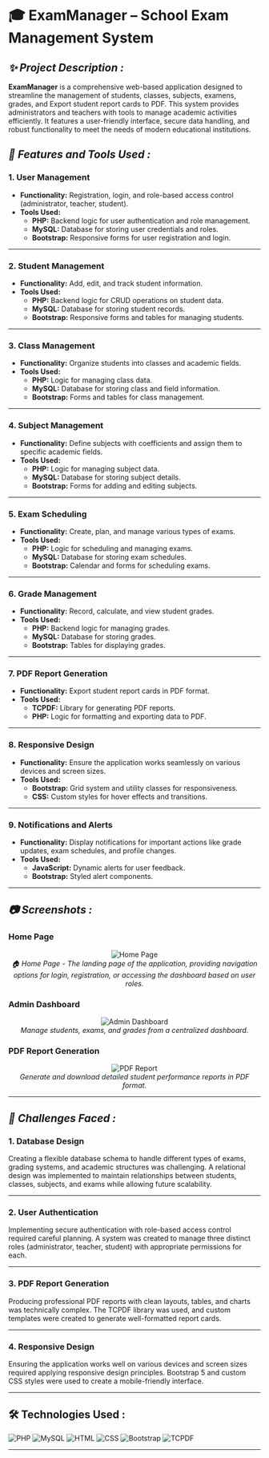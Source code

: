 # 🎓 **ExamManager – School Exam Management System**

## ***✨ Project Description :***

**ExamManager** is a comprehensive web-based application designed to streamline the management of students, classes, subjects, examens, grades, and Export student report cards to PDF. This system provides administrators and teachers with tools to manage academic activities efficiently. It features a user-friendly interface, secure data handling, and robust functionality to meet the needs of modern educational institutions.

## ***🔧 Features and Tools Used :***

### **1. User Management**

- **Functionality:** Registration, login, and role-based access control (administrator, teacher, student).
- **Tools Used:**
  - **PHP:** Backend logic for user authentication and role management.
  - **MySQL:** Database for storing user credentials and roles.
  - **Bootstrap:** Responsive forms for user registration and login.

---

### **2. Student Management**

- **Functionality:** Add, edit, and track student information.
- **Tools Used:**
  - **PHP:** Backend logic for CRUD operations on student data.
  - **MySQL:** Database for storing student records.
  - **Bootstrap:** Responsive forms and tables for managing students.

---

### **3. Class Management**

- **Functionality:** Organize students into classes and academic fields.
- **Tools Used:**
  - **PHP:** Logic for managing class data.
  - **MySQL:** Database for storing class and field information.
  - **Bootstrap:** Forms and tables for class management.

---

### **4. Subject Management**

- **Functionality:** Define subjects with coefficients and assign them to specific academic fields.
- **Tools Used:**
  - **PHP:** Logic for managing subject data.
  - **MySQL:** Database for storing subject details.
  - **Bootstrap:** Forms for adding and editing subjects.

---

### **5. Exam Scheduling**

- **Functionality:** Create, plan, and manage various types of exams.
- **Tools Used:**
  - **PHP:** Logic for scheduling and managing exams.
  - **MySQL:** Database for storing exam schedules.
  - **Bootstrap:** Calendar and forms for scheduling exams.

---

### **6. Grade Management**

- **Functionality:** Record, calculate, and view student grades.
- **Tools Used:**
  - **PHP:** Backend logic for managing grades.
  - **MySQL:** Database for storing grades.
  - **Bootstrap:** Tables for displaying grades.

---

### **7. PDF Report Generation**

- **Functionality:** Export student report cards in PDF format.
- **Tools Used:**
  - **TCPDF:** Library for generating PDF reports.
  - **PHP:** Logic for formatting and exporting data to PDF.

---

### **8. Responsive Design**

- **Functionality:** Ensure the application works seamlessly on various devices and screen sizes.
- **Tools Used:**
  - **Bootstrap:** Grid system and utility classes for responsiveness.
  - **CSS:** Custom styles for hover effects and transitions.

---

### **9. Notifications and Alerts**

- **Functionality:** Display notifications for important actions like grade updates, exam schedules, and profile changes.
- **Tools Used:**
  - **JavaScript:** Dynamic alerts for user feedback.
  - **Bootstrap:** Styled alert components.

---

## ***📷 Screenshots :***

### Home Page
<p align="center">
  <img src="https://via.placeholder.com/800x400" alt="Home Page"/>
  <br>
  <em>🏠 Home Page - The landing page of the application, providing navigation options for login, registration, or accessing the dashboard based on user roles.</em>
</p>

### Admin Dashboard
<p align="center">
  <img src="https://via.placeholder.com/800x400" alt="Admin Dashboard"/>
  <br>
  <em>Manage students, exams, and grades from a centralized dashboard.</em>
</p>

### PDF Report Generation
<p align="center">
  <img src="https://via.placeholder.com/800x400" alt="PDF Report"/>
  <br>
  <em>Generate and download detailed student performance reports in PDF format.</em>
</p>

---

## ***🚧 Challenges Faced :***

### **1. Database Design**
Creating a flexible database schema to handle different types of exams, grading systems, and academic structures was challenging. A relational design was implemented to maintain relationships between students, classes, subjects, and exams while allowing future scalability.

---

### **2. User Authentication**
Implementing secure authentication with role-based access control required careful planning. A system was created to manage three distinct roles (administrator, teacher, student) with appropriate permissions for each.

---

### **3. PDF Report Generation**
Producing professional PDF reports with clean layouts, tables, and charts was technically complex. The TCPDF library was used, and custom templates were created to generate well-formatted report cards.

---

### **4. Responsive Design**
Ensuring the application works well on various devices and screen sizes required applying responsive design principles. Bootstrap 5 and custom CSS styles were used to create a mobile-friendly interface.

---

## **🛠️ Technologies Used :**

![PHP](https://img.shields.io/badge/PHP-8.1-blue?logo=php&logoColor=white) 
![MySQL](https://img.shields.io/badge/MySQL-8.0-gold?logo=mysql&logoColor=white) 
![HTML](https://img.shields.io/badge/HTML-5-orange?logo=html5&logoColor=white) 
![CSS](https://img.shields.io/badge/CSS-3-blue?logo=css3&logoColor=white) 
![Bootstrap](https://img.shields.io/badge/Bootstrap-5-red?logo=Bootstrap&logoColor=white) 
![TCPDF](https://img.shields.io/badge/TCPDF-PDF%20Generation-green)

---
